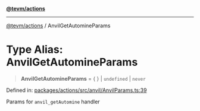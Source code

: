 [**@tevm/actions**](../README.md)

***

[@tevm/actions](../globals.md) / AnvilGetAutomineParams

# Type Alias: AnvilGetAutomineParams

> **AnvilGetAutomineParams** = \{ \} \| `undefined` \| `never`

Defined in: [packages/actions/src/anvil/AnvilParams.ts:39](https://github.com/evmts/tevm-monorepo/blob/main/packages/actions/src/anvil/AnvilParams.ts#L39)

Params for `anvil_getAutomine` handler
